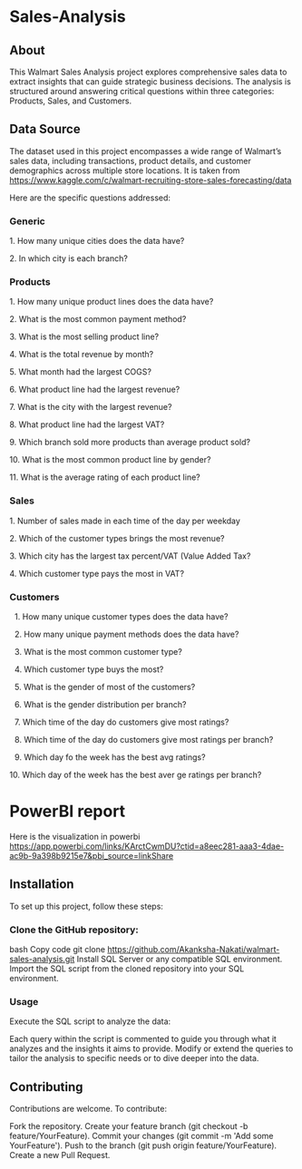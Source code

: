 # Sales-Analysis

## About
This Walmart Sales Analysis project explores comprehensive sales data to extract insights that can guide strategic business decisions. The analysis is structured around answering critical questions within three categories: Products, Sales, and Customers. 

## Data Source
The dataset used in this project encompasses a wide range of Walmart’s sales data, including transactions, product details, and customer demographics across multiple store locations.
It is taken from https://www.kaggle.com/c/walmart-recruiting-store-sales-forecasting/data

Here are the specific questions addressed:
### Generic 
1.⁠ ⁠How many unique cities does the data have?

2.⁠ ⁠In which city is each branch?

### Products
1.⁠ ⁠How many unique product lines does the data have?

2.⁠ ⁠What is the most common payment method?

3.⁠ ⁠What is the most selling product line?

4.⁠ ⁠What is the total revenue by month?

5.⁠ ⁠What month had the largest COGS?

6.⁠ ⁠What product line had the largest revenue?

7.⁠ ⁠What is the city with the largest revenue?

8.⁠ ⁠What product line had the largest VAT?

9.⁠ ⁠Which branch sold more products than average product sold?

10.⁠ ⁠What is the most common product line by gender?

11.⁠ ⁠What is the average rating of each product line?

### Sales
1.⁠ ⁠Number of sales made in each time of the day per weekday

2.⁠ ⁠Which of the customer types brings the most revenue?

3.⁠ ⁠Which city has the largest tax percent/VAT (Value Added Tax?

4.⁠ ⁠Which customer type pays the most in VAT?

### Customers
 1.⁠ ⁠How many unique customer types does the data have?
 
 2.⁠ ⁠How many unique payment methods does the data have?
 
 3.⁠ ⁠What is the most common customer type?
 
 4.⁠ ⁠Which customer type buys the most?
 
 5.⁠ ⁠What is the gender of most of the customers?
 
 6.⁠ ⁠What is the gender distribution per branch?
 
 7.⁠ ⁠Which time of the day do customers give most ratings?
 
 8.⁠ ⁠Which time of the day do customers give most ratings per branch?
 
 9.⁠ ⁠Which day fo the week has the best avg ratings?
 
10.⁠ ⁠Which day of the week has the best aver ge ratings per branch?

# PowerBI report
Here is the visualization in powerbi https://app.powerbi.com/links/KArctCwmDU?ctid=a8eec281-aaa3-4dae-ac9b-9a398b9215e7&pbi_source=linkShare

## Installation
To set up this project, follow these steps:

### Clone the GitHub repository:
bash
Copy code
git clone https://github.com/Akanksha-Nakati/walmart-sales-analysis.git
Install SQL Server or any compatible SQL environment.
Import the SQL script from the cloned repository into your SQL environment.

### Usage
Execute the SQL script to analyze the data:

Each query within the script is commented to guide you through what it analyzes and the insights it aims to provide.
Modify or extend the queries to tailor the analysis to specific needs or to dive deeper into the data.

## Contributing
Contributions are welcome. To contribute:

Fork the repository.
Create your feature branch (git checkout -b feature/YourFeature).
Commit your changes (git commit -m 'Add some YourFeature').
Push to the branch (git push origin feature/YourFeature).
Create a new Pull Request.
